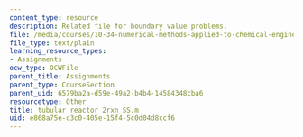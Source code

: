 ```yaml
---
content_type: resource
description: Related file for boundary value problems.
file: /media/courses/10-34-numerical-methods-applied-to-chemical-engineering-fall-2005/e868a75ec3c0405e15f45c0d04d8ccf6_tubular_reactor_2rxn_SS.m
file_type: text/plain
learning_resource_types:
- Assignments
ocw_type: OCWFile
parent_title: Assignments
parent_type: CourseSection
parent_uid: 6579ba2a-d59e-49a2-b4b4-14584348cba6
resourcetype: Other
title: tubular_reactor_2rxn_SS.m
uid: e868a75e-c3c0-405e-15f4-5c0d04d8ccf6
---
```

